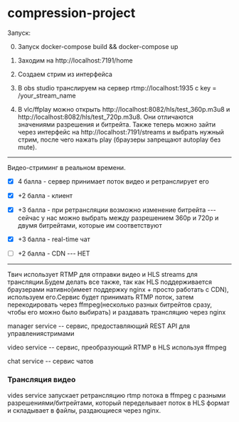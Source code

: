 # compression-project

Запуск:

0) Запуск docker-compose build && docker-compose up

1) Заходим на http://localhost:7191/home

2) Создаем стрим из интерфейса

3) В obs studio транслируем на сервер rtmp://localhost:1935 с key = /your_stream_name

4) В vlc/ffplay можно открыть http://localhost:8082/hls/test_360p.m3u8 и http://localhost:8082/hls/test_720p.m3u8.
Они отличаются значениями разрешения и битрейта.
Также теперь можно зайти через интерфейс на http://localhost:7191/streams и выбрать нужный стрим, после чего нажать play (браузеры запрещают autoplay без mute).



---------------------


Видео-стриминг в реальном времени.

- [x] 4 балла - сервер принимает поток видео и ретранслирует его

- [x] +2 балла - клиент

- [x] +3 балла - при ретрансляции возможно изменение битрейта --- сейчас у нас можно выбрать между разрешением 360p и 720p и двумя битрейтами, которые им соответствуют

- [X] +3 балла - real-time чат

- [ ] +2 балла - CDN --- НЕТ



---------------------


Твич использует RTMP для отправки видео и HLS streams для трансляции.Будем делать все также, так как HLS поддерживается браузерами нативно(имеет поддержку nginx + просто работать с CDN), используем его.Сервис будет принимать RTMP поток, затем перекодировать через ffmpeg(несколько разных битрейтов сразу, чтобы его можно было выбирать) и раздавать трансляцию через nginx


manager service -- сервис, предоставляющий REST API для управлениястримами

video service -- сервис, преобразующий RTMP в HLS используя ffmpeg

chat service -- сервис чатов

### Трансляция видео

vides service запускает ретрансляцию rtmp потока в ffmpeg с разными разрешениями/битрейтами, который переделывает поток в HLS формат и складывает в файлы, раздающиеся через nginx.





